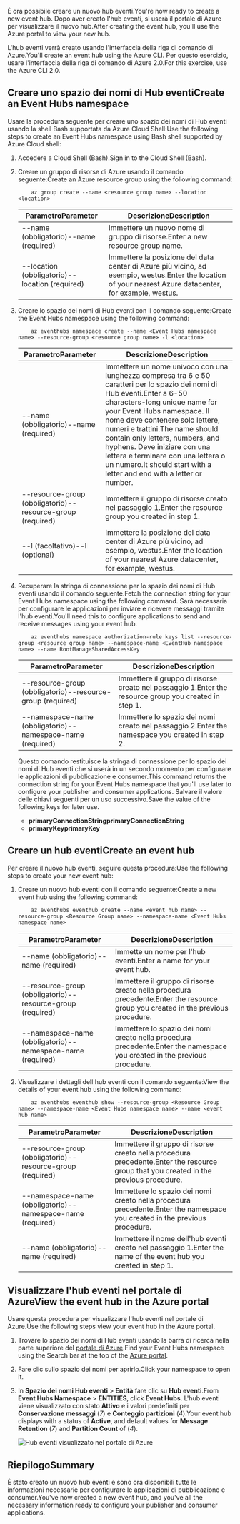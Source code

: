 <span data-ttu-id="f5f0b-101">È ora possibile creare un nuovo hub eventi.</span><span class="sxs-lookup"><span data-stu-id="f5f0b-101">You're now ready to create a new event hub.</span></span> <span data-ttu-id="f5f0b-102">Dopo aver creato l'hub eventi, si userà il portale di Azure per visualizzare il nuovo hub.</span><span class="sxs-lookup"><span data-stu-id="f5f0b-102">After creating the event hub, you'll use the Azure portal to view your new hub.</span></span>

<span data-ttu-id="f5f0b-103">L'hub eventi verrà creato usando l'interfaccia della riga di comando di Azure.</span><span class="sxs-lookup"><span data-stu-id="f5f0b-103">You'll create an event hub using the Azure CLI.</span></span> <span data-ttu-id="f5f0b-104">Per questo esercizio, usare l'interfaccia della riga di comando di Azure 2.0.</span><span class="sxs-lookup"><span data-stu-id="f5f0b-104">For this exercise, use the Azure CLI 2.0.</span></span> 

## <a name="create-an-event-hubs-namespace"></a><span data-ttu-id="f5f0b-105">Creare uno spazio dei nomi di Hub eventi</span><span class="sxs-lookup"><span data-stu-id="f5f0b-105">Create an Event Hubs namespace</span></span>

<span data-ttu-id="f5f0b-106">Usare la procedura seguente per creare uno spazio dei nomi di Hub eventi usando la shell Bash supportata da Azure Cloud Shell:</span><span class="sxs-lookup"><span data-stu-id="f5f0b-106">Use the following steps to create an Event Hubs namespace using Bash shell supported by Azure Cloud shell:</span></span>

1. <span data-ttu-id="f5f0b-107">Accedere a Cloud Shell (Bash).</span><span class="sxs-lookup"><span data-stu-id="f5f0b-107">Sign in to the Cloud Shell (Bash).</span></span>  

2. <span data-ttu-id="f5f0b-108">Creare un gruppo di risorse di Azure usando il comando seguente:</span><span class="sxs-lookup"><span data-stu-id="f5f0b-108">Create an Azure resource group using the following command:</span></span>
    ```azurecli
        az group create --name <resource group name> --location <location>
    ```
    |<span data-ttu-id="f5f0b-109">Parametro</span><span class="sxs-lookup"><span data-stu-id="f5f0b-109">Parameter</span></span>      |<span data-ttu-id="f5f0b-110">Descrizione</span><span class="sxs-lookup"><span data-stu-id="f5f0b-110">Description</span></span>|
    |---------------|-----------|
    |<span data-ttu-id="f5f0b-111">--name (obbligatorio)</span><span class="sxs-lookup"><span data-stu-id="f5f0b-111">--name (required)</span></span>      |<span data-ttu-id="f5f0b-112">Immettere un nuovo nome di gruppo di risorse.</span><span class="sxs-lookup"><span data-stu-id="f5f0b-112">Enter a new resource group name.</span></span>|
    |<span data-ttu-id="f5f0b-113">--location (obbligatorio)</span><span class="sxs-lookup"><span data-stu-id="f5f0b-113">--location (required)</span></span>     |<span data-ttu-id="f5f0b-114">Immettere la posizione del data center di Azure più vicino, ad esempio, westus.</span><span class="sxs-lookup"><span data-stu-id="f5f0b-114">Enter the location of your nearest Azure datacenter, for example, westus.</span></span>|
3. <span data-ttu-id="f5f0b-115">Creare lo spazio dei nomi di Hub eventi con il comando seguente:</span><span class="sxs-lookup"><span data-stu-id="f5f0b-115">Create the Event Hubs namespace using the following command:</span></span>
    ```azurecli
        az eventhubs namespace create --name <Event Hubs namespace name> --resource-group <resource group name> -l <location>
    ```
    |<span data-ttu-id="f5f0b-116">Parametro</span><span class="sxs-lookup"><span data-stu-id="f5f0b-116">Parameter</span></span>      |<span data-ttu-id="f5f0b-117">Descrizione</span><span class="sxs-lookup"><span data-stu-id="f5f0b-117">Description</span></span>|
    |---------------|-----------|
    |<span data-ttu-id="f5f0b-118">--name (obbligatorio)</span><span class="sxs-lookup"><span data-stu-id="f5f0b-118">--name (required)</span></span>      |<span data-ttu-id="f5f0b-119">Immettere un nome univoco con una lunghezza compresa tra 6 e 50 caratteri per lo spazio dei nomi di Hub eventi.</span><span class="sxs-lookup"><span data-stu-id="f5f0b-119">Enter a 6-50 characters-long unique name for your Event Hubs namespace.</span></span> <span data-ttu-id="f5f0b-120">Il nome deve contenere solo lettere, numeri e trattini.</span><span class="sxs-lookup"><span data-stu-id="f5f0b-120">The name should contain only letters, numbers, and hyphens.</span></span> <span data-ttu-id="f5f0b-121">Deve iniziare con una lettera e terminare con una lettera o un numero.</span><span class="sxs-lookup"><span data-stu-id="f5f0b-121">It should start with a letter and end with a letter or number.</span></span>|
    |<span data-ttu-id="f5f0b-122">--resource-group (obbligatorio)</span><span class="sxs-lookup"><span data-stu-id="f5f0b-122">--resource-group (required)</span></span>  |<span data-ttu-id="f5f0b-123">Immettere il gruppo di risorse creato nel passaggio 1.</span><span class="sxs-lookup"><span data-stu-id="f5f0b-123">Enter the resource group you created in step 1.</span></span>
    |<span data-ttu-id="f5f0b-124">--l (facoltativo)</span><span class="sxs-lookup"><span data-stu-id="f5f0b-124">--l (optional)</span></span>     |<span data-ttu-id="f5f0b-125">Immettere la posizione del data center di Azure più vicino, ad esempio, westus.</span><span class="sxs-lookup"><span data-stu-id="f5f0b-125">Enter the location of your nearest Azure datacenter, for example, westus.</span></span>|
4. <span data-ttu-id="f5f0b-126">Recuperare la stringa di connessione per lo spazio dei nomi di Hub eventi usando il comando seguente.</span><span class="sxs-lookup"><span data-stu-id="f5f0b-126">Fetch the connection string for your Event Hubs namespace using the following command.</span></span> <span data-ttu-id="f5f0b-127">Sarà necessaria per configurare le applicazioni per inviare e ricevere messaggi tramite l'hub eventi.</span><span class="sxs-lookup"><span data-stu-id="f5f0b-127">You'll need this to configure applications to send and receive messages using your event hub.</span></span>
    ```azurecli
        az eventhubs namespace authorization-rule keys list --resource-group <resource group name> --namespace-name <EventHub namespace name> --name RootManageSharedAccessKey
    ```
    |<span data-ttu-id="f5f0b-128">Parametro</span><span class="sxs-lookup"><span data-stu-id="f5f0b-128">Parameter</span></span>      |<span data-ttu-id="f5f0b-129">Descrizione</span><span class="sxs-lookup"><span data-stu-id="f5f0b-129">Description</span></span>|
    |---------------|-----------|
    |<span data-ttu-id="f5f0b-130">--resource-group (obbligatorio)</span><span class="sxs-lookup"><span data-stu-id="f5f0b-130">--resource-group (required)</span></span>  |<span data-ttu-id="f5f0b-131">Immettere il gruppo di risorse creato nel passaggio 1.</span><span class="sxs-lookup"><span data-stu-id="f5f0b-131">Enter the resource group you created in step 1.</span></span>|
    |<span data-ttu-id="f5f0b-132">--namespace-name (obbligatorio)</span><span class="sxs-lookup"><span data-stu-id="f5f0b-132">--namespace-name (required)</span></span>      |<span data-ttu-id="f5f0b-133">Immettere lo spazio dei nomi creato nel passaggio 2.</span><span class="sxs-lookup"><span data-stu-id="f5f0b-133">Enter the namespace you created in step 2.</span></span>|

    <span data-ttu-id="f5f0b-134">Questo comando restituisce la stringa di connessione per lo spazio dei nomi di Hub eventi che si userà in un secondo momento per configurare le applicazioni di pubblicazione e consumer.</span><span class="sxs-lookup"><span data-stu-id="f5f0b-134">This command returns the connection string for your Event Hubs namespace that you'll use later to configure your publisher and consumer applications.</span></span> <span data-ttu-id="f5f0b-135">Salvare il valore delle chiavi seguenti per un uso successivo.</span><span class="sxs-lookup"><span data-stu-id="f5f0b-135">Save the value of the following keys for later use.</span></span>
    - <span data-ttu-id="f5f0b-136">**primaryConnectionString**</span><span class="sxs-lookup"><span data-stu-id="f5f0b-136">**primaryConnectionString**</span></span>
    - <span data-ttu-id="f5f0b-137">**primaryKey**</span><span class="sxs-lookup"><span data-stu-id="f5f0b-137">**primaryKey**</span></span>

## <a name="create-an-event-hub"></a><span data-ttu-id="f5f0b-138">Creare un hub eventi</span><span class="sxs-lookup"><span data-stu-id="f5f0b-138">Create an event hub</span></span>

<span data-ttu-id="f5f0b-139">Per creare il nuovo hub eventi, seguire questa procedura:</span><span class="sxs-lookup"><span data-stu-id="f5f0b-139">Use the following steps to create your new event hub:</span></span>

1. <span data-ttu-id="f5f0b-140">Creare un nuovo hub eventi con il comando seguente:</span><span class="sxs-lookup"><span data-stu-id="f5f0b-140">Create a new event hub using the following command:</span></span>
    ```azurecli
        az eventhubs eventhub create --name <event hub name> --resource-group <Resource Group name> --namespace-name <Event Hubs namespace name>
    ```
    |<span data-ttu-id="f5f0b-141">Parametro</span><span class="sxs-lookup"><span data-stu-id="f5f0b-141">Parameter</span></span>      |<span data-ttu-id="f5f0b-142">Descrizione</span><span class="sxs-lookup"><span data-stu-id="f5f0b-142">Description</span></span>|
    |---------------|-----------|
    |<span data-ttu-id="f5f0b-143">--name (obbligatorio)</span><span class="sxs-lookup"><span data-stu-id="f5f0b-143">--name (required)</span></span>  |<span data-ttu-id="f5f0b-144">Immette un nome per l'hub eventi.</span><span class="sxs-lookup"><span data-stu-id="f5f0b-144">Enter a name for your event hub.</span></span>|
    |<span data-ttu-id="f5f0b-145">--resource-group (obbligatorio)</span><span class="sxs-lookup"><span data-stu-id="f5f0b-145">--resource-group (required)</span></span>  |<span data-ttu-id="f5f0b-146">Immettere il gruppo di risorse creato nella procedura precedente.</span><span class="sxs-lookup"><span data-stu-id="f5f0b-146">Enter the resource group you created in the previous procedure.</span></span>|
    |<span data-ttu-id="f5f0b-147">--namespace-name (obbligatorio)</span><span class="sxs-lookup"><span data-stu-id="f5f0b-147">--namespace-name (required)</span></span>      |<span data-ttu-id="f5f0b-148">Immettere lo spazio dei nomi creato nella procedura precedente.</span><span class="sxs-lookup"><span data-stu-id="f5f0b-148">Enter the namespace you created in the previous procedure.</span></span>|
2. <span data-ttu-id="f5f0b-149">Visualizzare i dettagli dell'hub eventi con il comando seguente:</span><span class="sxs-lookup"><span data-stu-id="f5f0b-149">View the details of your event hub using the following command:</span></span> 
    ```azurecli
        az eventhubs eventhub show --resource-group <Resource Group name> --namespace-name <Event Hubs namespace name> --name <event hub name>
    ```
    |<span data-ttu-id="f5f0b-150">Parametro</span><span class="sxs-lookup"><span data-stu-id="f5f0b-150">Parameter</span></span>      |<span data-ttu-id="f5f0b-151">Descrizione</span><span class="sxs-lookup"><span data-stu-id="f5f0b-151">Description</span></span>|
    |---------------|-----------|
    |<span data-ttu-id="f5f0b-152">--resource-group (obbligatorio)</span><span class="sxs-lookup"><span data-stu-id="f5f0b-152">--resource-group (required)</span></span>  |<span data-ttu-id="f5f0b-153">Immettere il gruppo di risorse creato nella procedura precedente.</span><span class="sxs-lookup"><span data-stu-id="f5f0b-153">Enter the resource group that you created in the previous procedure.</span></span>|
    |<span data-ttu-id="f5f0b-154">--namespace-name (obbligatorio)</span><span class="sxs-lookup"><span data-stu-id="f5f0b-154">--namespace-name (required)</span></span>      |<span data-ttu-id="f5f0b-155">Immettere lo spazio dei nomi creato nella procedura precedente.</span><span class="sxs-lookup"><span data-stu-id="f5f0b-155">Enter the namespace you created in the previous procedure.</span></span>|
    |<span data-ttu-id="f5f0b-156">--name (obbligatorio)</span><span class="sxs-lookup"><span data-stu-id="f5f0b-156">--name  (required)</span></span>|<span data-ttu-id="f5f0b-157">Immettere il nome dell'hub eventi creato nel passaggio 1.</span><span class="sxs-lookup"><span data-stu-id="f5f0b-157">Enter the name of the event hub you created in step 1.</span></span>|

## <a name="view-the-event-hub-in-the-azure-portal"></a><span data-ttu-id="f5f0b-158">Visualizzare l'hub eventi nel portale di Azure</span><span class="sxs-lookup"><span data-stu-id="f5f0b-158">View the event hub in the Azure portal</span></span>

<span data-ttu-id="f5f0b-159">Usare questa procedura per visualizzare l'hub eventi nel portale di Azure.</span><span class="sxs-lookup"><span data-stu-id="f5f0b-159">Use the following steps view your event hub in the Azure portal.</span></span>

1. <span data-ttu-id="f5f0b-160">Trovare lo spazio dei nomi di Hub eventi usando la barra di ricerca nella parte superiore del [portale di Azure](https://portal.azure.com?azure-portal=true).</span><span class="sxs-lookup"><span data-stu-id="f5f0b-160">Find your Event Hubs namespace using the Search bar at the top of the [Azure portal](https://portal.azure.com?azure-portal=true).</span></span>
1. <span data-ttu-id="f5f0b-161">Fare clic sullo spazio dei nomi per aprirlo.</span><span class="sxs-lookup"><span data-stu-id="f5f0b-161">Click your namespace to open it.</span></span>
1. <span data-ttu-id="f5f0b-162">In **Spazio dei nomi Hub eventi** > **Entità** fare clic su **Hub eventi**.</span><span class="sxs-lookup"><span data-stu-id="f5f0b-162">From **Event Hubs Namespace** > **ENTITIES**, click **Event Hubs**.</span></span>
    <span data-ttu-id="f5f0b-163">L'hub eventi viene visualizzato con stato **Attivo** e i valori predefiniti per **Conservazione messaggi** (*7*) e **Conteggio partizioni** (*4*).</span><span class="sxs-lookup"><span data-stu-id="f5f0b-163">Your event hub displays with a status of **Active**, and default values for **Message Retention** (*7*) and **Partition Count** of (*4*).</span></span>

    ![Hub eventi visualizzato nel portale di Azure](../media-draft/3-event-hub.png)

## <a name="summary"></a><span data-ttu-id="f5f0b-165">Riepilogo</span><span class="sxs-lookup"><span data-stu-id="f5f0b-165">Summary</span></span>

<span data-ttu-id="f5f0b-166">È stato creato un nuovo hub eventi e sono ora disponibili tutte le informazioni necessarie per configurare le applicazioni di pubblicazione e consumer.</span><span class="sxs-lookup"><span data-stu-id="f5f0b-166">You've now created a new event hub, and you've all the necessary information ready to configure your publisher and consumer applications.</span></span>
